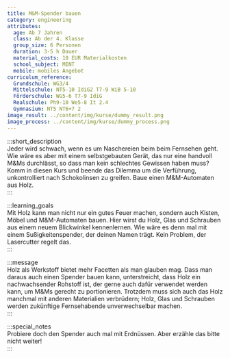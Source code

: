 ```yaml
---
title: M&M-Spender bauen
category: engineering
attributes:
  age: Ab 7 Jahren
  class: Ab der 4. Klasse
  group_size: 6 Personen
  duration: 3-5 h Dauer
  material_costs: 10 EUR Materialkosten
  school_subject: MINT
  mobile: mobiles Angebot
curriculum_reference:
  Grundschule: WG3/4   
  Mittelschule: NT5-10 IdiG2 T7-9 WiB 5-10
  Förderschule: WG5-6 T7-9 IdiG
  Realschule: Ph9-10 We5-8 It 2.4
  Gymnasium: NT5 NT6+7 2
image_result: ../content/img/kurse/dummy_result.png
image_process: ../content/img/kurse/dummy_process.png
---
```

:::short_description  
Jeder wird schwach, wenn es um Naschereien beim beim Fernsehen geht. Wie wäre es aber mit einem selbstgebauten Gerät, das nur eine handvoll M&Ms durchlässt, so dass man kein schlechtes Gewissen haben muss? Komm in diesen Kurs und beende das Dilemma um die Verführung, unkontrolliert nach Schokolinsen zu greifen. Baue einen M&M-Automaten aus Holz.             
:::

:::learning_goals  
Mit Holz kann man nicht nur ein gutes Feuer machen, sondern auch Kisten, Möbel und M&M-Automaten bauen. Hier wirst du Holz, Glas und Schrauben aus einem neuem Blickwinkel kennenlernen. Wie wäre es denn mal mit einem Sußigkeitenspender, der deinen Namen trägt. Kein Problem, der Lasercutter regelt das.                       
:::

:::message  
Holz als Werkstoff bietet mehr Facetten als man glauben mag. Dass man daraus auch einen Spender bauen kann, unterstreicht, dass Holz ein nachwachsender Rohstoff ist, der gerne auch dafür verwendet werden kann, um M&Ms gerecht zu portionieren. Trotzdem muss sich auch das Holz manchmal mit anderen Materialien verbrüdern; Holz, Glas und Schrauben werden zukünftige Fernsehabende unverwechselbar machen.     
:::  

:::special_notes  
Probiere doch den Spender auch mal mit Erdnüssen. Aber erzähle das bitte nicht weiter!       
:::
